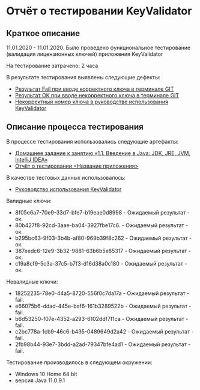 # Отчёт о тестировании KeyValidator

## Краткое описание

11.01.2020 - 11.01.2020. Было проведено функциональное тестирование (валидация лицензионных ключей) приложения KeyValidator

На тестирование затрачено: 2 часа

В результате тестирования выявлены следующие дефекты:

* [Результат Fail при вводе корректного ключа в терминале GIT](https://github.com/nemtsevonline/java1.task1/issues/1)
* [Результат OK при вводе некорректного ключа в терминале GIT](https://github.com/nemtsevonline/java1.task1/issues/2)
* [Некорректный номер ключа в руководстве использования KeyValidator](https://github.com/nemtsevonline/java1.task1/issues/3)

## Описание процесса тестирования

В процессе тестирования использовались следующие артефакты:
* [Домашнее задание к занятию «1.1. Введение в Java: JDK, JRE, JVM, IntelliJ IDEA»](https://github.com/netology-code/javaqa-homeworks/tree/master/intro)
* [Отчёт о тестировании <Название приложения>](https://github.com/netology-code/javaqa-homeworks/blob/master/intro/report.md)


В качестве тестовых данных использовалось:
* [Руководство использования KeyValidator](https://github.com/netology-code/javaqa-homeworks/blob/master/intro/user-manual.md)

Валидные ключи:
* 8f05e6a7-70e9-33d7-bfe7-b19eae0d8998 - Ожидаемый результат - ок.
* 80b427f8-92cd-3aae-ba04-3927fbe17c6. - Ожидаемый результат - ок.
* b295bc63-9f03-3b4b-af80-969b39f8c262 - Ожидаемый результат - ок.
* 387eedc6-12e9-3b32-9881-63b6b5e85317 - Ожидаемый результат - ок.
* c19a8cf9-5c3a-37c5-b7f3-d16d38a0c180 - Ожидаемый результат - ок.

Невалидные ключи:
* 18252235-78e0-44a5-8720-556f0c7da17a - Ожидаемый результат - fail.
* e66075b6-ddad-445e-baf6-161b3289522b - Ожидаемый результат - fail.
* b6d53250-f07e-4352-a293-6102ddf7f1ca - Ожидаемый результат - fail.
* c2bc778a-1cb9-46c6-b435-0489649d2a42 - Ожидаемый результат - fail.
* 2fb98b44-93e7-3bdd-a2ad-79347bfe4ad1 - Ожидаемый результат - fail.

Тестирование производилось в следующем окружении:
* Windows 10 Home 64 bit
* версия Java 11.0.9.1
